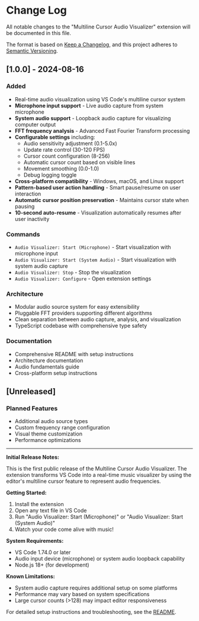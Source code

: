# Change Log

All notable changes to the "Multiline Cursor Audio Visualizer" extension will be documented in this file.

The format is based on [Keep a Changelog](https://keepachangelog.com/en/1.0.0/),
and this project adheres to [Semantic Versioning](https://semver.org/spec/v2.0.0.html).

## [1.0.0] - 2024-08-16

### Added
- Real-time audio visualization using VS Code's multiline cursor system
- **Microphone input support** - Live audio capture from system microphone
- **System audio support** - Loopback audio capture for visualizing computer output
- **FFT frequency analysis** - Advanced Fast Fourier Transform processing
- **Configurable settings** including:
  - Audio sensitivity adjustment (0.1-5.0x)
  - Update rate control (30-120 FPS)
  - Cursor count configuration (8-256)
  - Automatic cursor count based on visible lines
  - Movement smoothing (0.0-1.0)
  - Debug logging toggle
- **Cross-platform compatibility** - Windows, macOS, and Linux support
- **Pattern-based user action handling** - Smart pause/resume on user interaction
- **Automatic cursor position preservation** - Maintains cursor state when pausing
- **10-second auto-resume** - Visualization automatically resumes after user inactivity

### Commands
- `Audio Visualizer: Start (Microphone)` - Start visualization with microphone input
- `Audio Visualizer: Start (System Audio)` - Start visualization with system audio capture
- `Audio Visualizer: Stop` - Stop the visualization
- `Audio Visualizer: Configure` - Open extension settings

### Architecture
- Modular audio source system for easy extensibility
- Pluggable FFT providers supporting different algorithms
- Clean separation between audio capture, analysis, and visualization
- TypeScript codebase with comprehensive type safety

### Documentation
- Comprehensive README with setup instructions
- Architecture documentation
- Audio fundamentals guide
- Cross-platform setup instructions

## [Unreleased]

### Planned Features
- Additional audio source types
- Custom frequency range configuration
- Visual theme customization
- Performance optimizations

---

**Initial Release Notes:**

This is the first public release of the Multiline Cursor Audio Visualizer. The extension transforms VS Code into a real-time music visualizer by using the editor's multiline cursor feature to represent audio frequencies.

**Getting Started:**
1. Install the extension
2. Open any text file in VS Code
3. Run "Audio Visualizer: Start (Microphone)" or "Audio Visualizer: Start (System Audio)"
4. Watch your code come alive with music!

**System Requirements:**
- VS Code 1.74.0 or later
- Audio input device (microphone) or system audio loopback capability
- Node.js 18+ (for development)

**Known Limitations:**
- System audio capture requires additional setup on some platforms
- Performance may vary based on system specifications
- Large cursor counts (>128) may impact editor responsiveness

For detailed setup instructions and troubleshooting, see the [README](README.md).